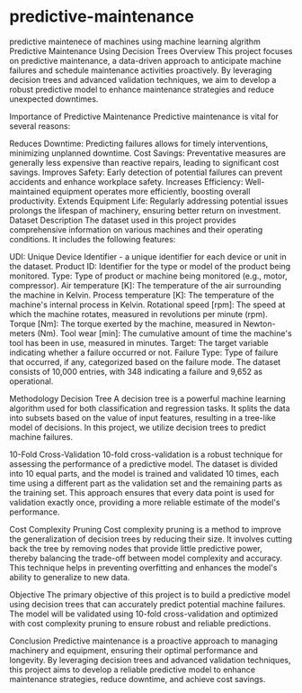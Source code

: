 # predictive-maintenance
predictive maintenece of machines using machine learning algrithm
Predictive Maintenance Using Decision Trees
Overview
This project focuses on predictive maintenance, a data-driven approach to anticipate machine failures and schedule maintenance activities proactively. By leveraging decision trees and advanced validation techniques, we aim to develop a robust predictive model to enhance maintenance strategies and reduce unexpected downtimes.

Importance of Predictive Maintenance
Predictive maintenance is vital for several reasons:

Reduces Downtime: Predicting failures allows for timely interventions, minimizing unplanned downtime.
Cost Savings: Preventative measures are generally less expensive than reactive repairs, leading to significant cost savings.
Improves Safety: Early detection of potential failures can prevent accidents and enhance workplace safety.
Increases Efficiency: Well-maintained equipment operates more efficiently, boosting overall productivity.
Extends Equipment Life: Regularly addressing potential issues prolongs the lifespan of machinery, ensuring better return on investment.
Dataset Description
The dataset used in this project provides comprehensive information on various machines and their operating conditions. It includes the following features:

UDI: Unique Device Identifier - a unique identifier for each device or unit in the dataset.
Product ID: Identifier for the type or model of the product being monitored.
Type: Type of product or machine being monitored (e.g., motor, compressor).
Air temperature [K]: The temperature of the air surrounding the machine in Kelvin.
Process temperature [K]: The temperature of the machine's internal process in Kelvin.
Rotational speed [rpm]: The speed at which the machine rotates, measured in revolutions per minute (rpm).
Torque [Nm]: The torque exerted by the machine, measured in Newton-meters (Nm).
Tool wear [min]: The cumulative amount of time the machine's tool has been in use, measured in minutes.
Target: The target variable indicating whether a failure occurred or not.
Failure Type: Type of failure that occurred, if any, categorized based on the failure mode.
The dataset consists of 10,000 entries, with 348 indicating a failure and 9,652 as operational.

Methodology
Decision Tree
A decision tree is a powerful machine learning algorithm used for both classification and regression tasks. It splits the data into subsets based on the value of input features, resulting in a tree-like model of decisions. In this project, we utilize decision trees to predict machine failures.

10-Fold Cross-Validation
10-fold cross-validation is a robust technique for assessing the performance of a predictive model. The dataset is divided into 10 equal parts, and the model is trained and validated 10 times, each time using a different part as the validation set and the remaining parts as the training set. This approach ensures that every data point is used for validation exactly once, providing a more reliable estimate of the model's performance.

Cost Complexity Pruning
Cost complexity pruning is a method to improve the generalization of decision trees by reducing their size. It involves cutting back the tree by removing nodes that provide little predictive power, thereby balancing the trade-off between model complexity and accuracy. This technique helps in preventing overfitting and enhances the model's ability to generalize to new data.

Objective
The primary objective of this project is to build a predictive model using decision trees that can accurately predict potential machine failures. The model will be validated using 10-fold cross-validation and optimized with cost complexity pruning to ensure robust and reliable predictions.

Conclusion
Predictive maintenance is a proactive approach to managing machinery and equipment, ensuring their optimal performance and longevity. By leveraging decision trees and advanced validation techniques, this project aims to develop a reliable predictive model to enhance maintenance strategies, reduce downtime, and achieve cost savings.

